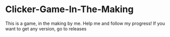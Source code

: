 # Clicker-Game-In-The-Making

This is a game, in the making by me. Help me and follow my progress!
If you want to get any version, go to releases
